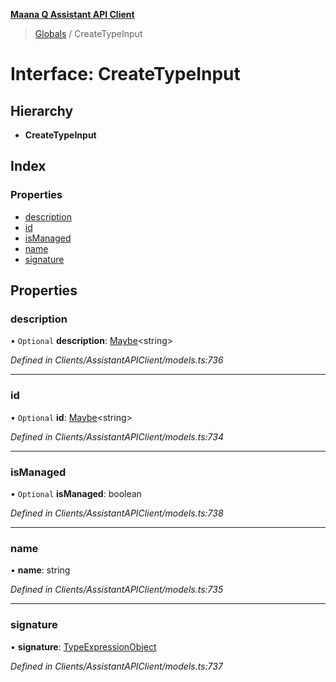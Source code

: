 **[Maana Q Assistant API Client](../README.md)**

> [Globals](../README.md) / CreateTypeInput

# Interface: CreateTypeInput

## Hierarchy

* **CreateTypeInput**

## Index

### Properties

* [description](createtypeinput.md#description)
* [id](createtypeinput.md#id)
* [isManaged](createtypeinput.md#ismanaged)
* [name](createtypeinput.md#name)
* [signature](createtypeinput.md#signature)

## Properties

### description

• `Optional` **description**: [Maybe](../README.md#maybe)\<string>

*Defined in Clients/AssistantAPIClient/models.ts:736*

___

### id

• `Optional` **id**: [Maybe](../README.md#maybe)\<string>

*Defined in Clients/AssistantAPIClient/models.ts:734*

___

### isManaged

• `Optional` **isManaged**: boolean

*Defined in Clients/AssistantAPIClient/models.ts:738*

___

### name

•  **name**: string

*Defined in Clients/AssistantAPIClient/models.ts:735*

___

### signature

•  **signature**: [TypeExpressionObject](../README.md#typeexpressionobject)

*Defined in Clients/AssistantAPIClient/models.ts:737*
